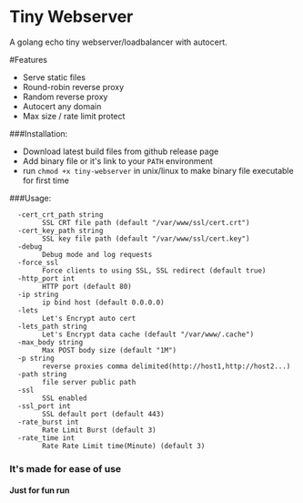 # Tiny Webserver
A golang echo tiny webserver/loadbalancer with autocert.

#Features
* Serve static files
* Round-robin reverse proxy
* Random reverse proxy
* Autocert any domain
* Max size / rate limit protect

###Installation:
- Download latest build files from github release page
- Add binary file or it's link to your `PATH` environment
- run `chmod +x tiny-webserver` in unix/linux to make binary file executable for first time

###Usage:
```shell script
  -cert_crt_path string
        SSL CRT file path (default "/var/www/ssl/cert.crt")
  -cert_key_path string
        SSL key file path (default "/var/www/ssl/cert.key")
  -debug
        Debug mode and log requests
  -force_ssl
        Force clients to using SSL, SSL redirect (default true)
  -http_port int
        HTTP port (default 80)
  -ip string
        ip bind host (default 0.0.0.0)
  -lets
        Let's Encrypt auto cert
  -lets_path string
        Let's Encrypt data cache (default "/var/www/.cache")
  -max_body string
        Max POST body size (default "1M")
  -p string
        reverse proxies comma delimited(http://host1,http://host2...)
  -path string
        file server public path
  -ssl
        SSL enabled
  -ssl_port int
        SSL default port (default 443)
  -rate_burst int
        Rate Limit Burst (default 3)
  -rate_time int
        Rate Rate Limit time(Minute) (default 3)
```

### It's made for ease of use
#### Just for fun run
